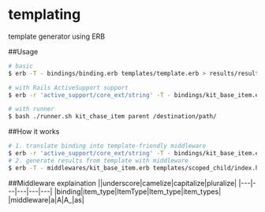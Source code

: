 templating
==========

template generator using ERB


##Usage
```bash
# basic
$ erb -T - bindings/binding.erb templates/template.erb > results/result.text

# with Rails ActiveSupport support
$ erb -r 'active_support/core_ext/string' -T - bindings/kit_base_item.erb templates/parent/index.html.erb.erb > results/result.html.erb

# with runner
$ bash ./runner.sh kit_chase_item parent /destination/path/
```


##How it works
```bash
# 1. translate binding into template-friendly middleware
$ erb -r 'active_support/core_ext/string' -T - bindings/kit_base_item.erb templates/middleware.erb.erb > middlewares/kit_base_item.erb
# 2. generate results from template with middleware
$ erb -T - middlewares/kit_base_item.erb templates/scoped_child/index.html.erb.erb > results/result.html.erb
```

##Middleware explaination
||underscore|camelize|capitalize|pluralize|
|---|---|---|---|---|
|binding|item_type|ItemType|Item_type|item_types|
|middleware|a|A|A_|as|